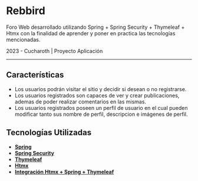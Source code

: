 # Rebbird

Foro Web desarrollado utilizando Spring + Spring Security + Thymeleaf + Htmx
con la finalidad de aprender y poner en practica las tecnologías mencionadas.

2023 - Cucharoth | Proyecto Aplicación

---

## Características

- Los usuarios podrán visitar el sitio y decidir si desean o no registrarse.
- Los usuarios registrados son capaces de ver y crear publicaciones, ademas de poder realizar comentarios en las mismas.
- Los usuarios registrados poseen un perfil de usuario en el cual pueden modificar tanto sus nombre de perfil, descripcion e imágenes de perfil.

## Tecnologías Utilizadas

- **[Spring](https://spring.io)**
- **[Spring Security](https://spring.io/projects/spring-security)**
- **[Thymeleaf](https://www.thymeleaf.org)**
- **[Htmx](https://htmx.org)**
- **[Integración Htmx + Spring + Thymeleaf](https://github.com/wimdeblauwe/htmx-spring-boot)**
